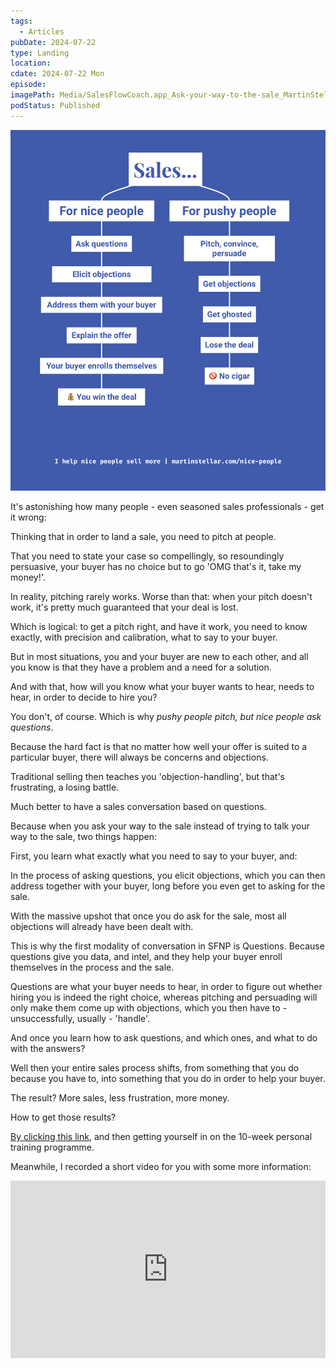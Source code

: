 ```yaml
---
tags:
  - Articles
pubDate: 2024-07-22
type: Landing
location: 
cdate: 2024-07-22 Mon
episode: 
imagePath: Media/SalesFlowCoach.app_Ask-your-way-to-the-sale_MartinStellar.png
podStatus: Published
---
```


![](Media/SalesFlowCoach.app_Ask-your-way-to-the-sale_MartinStellar.png)

It's astonishing how many people - even seasoned sales professionals - get it wrong:

Thinking that in order to land a sale, you need to pitch at people.

That you need to state your case so compellingly, so resoundingly persuasive, your buyer has no choice but to go 'OMG that's it, take my money!'.

In reality, pitching rarely works. Worse than that: when your pitch doesn't work, it's pretty much guaranteed that your deal is lost.

Which is logical: to get a pitch right, and have it work, you need to know exactly, with precision and calibration, what to say to your buyer.

But in most situations, you and your buyer are new to each other, and all you know is that they have a problem and a need for a solution.

And with that, how will you know what your buyer wants to hear, needs to hear, in order to decide to hire you?

You don't, of course. Which is why *pushy people pitch, but nice people ask questions*.

Because the hard fact is that no matter how well your offer is suited to a particular buyer, there will always be concerns and objections.

Traditional selling then teaches you 'objection-handling', but that's frustrating, a losing battle.

Much better to have a sales conversation based on questions.

Because when you ask your way to the sale instead of trying to talk your way to the sale, two things happen:

First, you learn what exactly what you need to say to your buyer, and:

In the process of asking questions, you elicit objections, which you can then address together with your buyer, long before you even get to asking for the sale.

With the massive upshot that once you do ask for the sale, most all objections will already have been dealt with.

This is why the first modality of conversation in SFNP is Questions. Because questions give you data, and intel, and they help your buyer enroll themselves in the process and the sale.

Questions are what your buyer needs to hear, in order to figure out whether hiring you is indeed the right choice, whereas pitching and persuading will only make them come up with objections, which you then have to - unsuccessfully, usually - 'handle'.

And once you learn how to ask questions, and which ones, and what to do with the answers?

Well then your entire sales process shifts, from something that you do because you have to, into something that you do in order to help your buyer.

The result? More sales, less frustration, more money.

How to get those results?

[By clicking this link](https://martinstellar.com/sales-for-nice-people-info/), and then getting yourself in on the 10-week personal training programme.

Meanwhile, I recorded a short video for you with some more information:

<div class="wistia_responsive_padding" style="padding:56.25% 0 0 0;position:relative;"><div class="wistia_responsive_wrapper" style="height:100%;left:0;position:absolute;top:0;width:100%;"><iframe src="https://fast.wistia.net/embed/iframe/418y0swbey?seo=true&videoFoam=true" title="Sales for Nice People Video Sales Letter" allow="autoplay; fullscreen" allowtransparency="true" frameborder="0" scrolling="no" class="wistia_embed" name="wistia_embed" msallowfullscreen width="100%" height="100%"></iframe></div></div>


